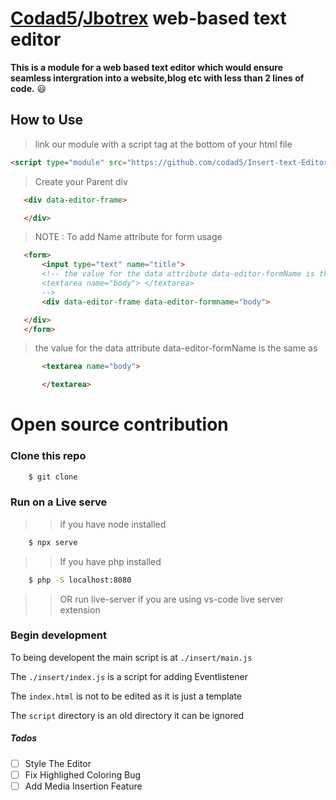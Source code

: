 # [Codad5](https://github.com/codad5)/[Jbotrex](https://github.com/jerrygeorge360) web-based text editor

**This is a module for a web based text editor which would ensure seamless intergration into  a website,blog etc with less than 2 lines of code.** :smiley:

## How to Use
> link our module with a script tag at the bottom of your html file
```html
<script type="module" src="https://github.com/codad5/Insert-text-Editor/insert/index.js"></script>
```
 > Create your Parent div 
 ```html
    <div data-editor-frame>

    </div>
 ```
 > NOTE : To add Name attribute for form usage 
 ```html
    <form>
        <input type="text" name="title">
        <!-- the value for the data attribute data-editor-formName is the same as
        <textarea name="body"> </textarea>
        -->
        <div data-editor-frame data-editor-formname="body">

    </div>
    </form>
 ```
 >the value for the data attribute data-editor-formName is the same as
 ```html
        <textarea name="body">

        </textarea>
```

# Open source contribution
### Clone this repo
```bash
    $ git clone 
```
>
### Run on a Live serve
>> if you have node installed
```bash
    $ npx serve
```
>> If you have php installed
```bash
    $ php -S localhost:8080
```
>> OR run live-server if you are using vs-code live server extension

### Begin development 
To being developent the main script is at `./insert/main.js`

The `./insert/index.js` is a script for adding Eventlistener

The `index.html` is not to be edited as it is just a template

The `script` directory is an old directory it can be ignored
##### Todos
- [ ] Style The Editor 
- [ ] Fix Highlighed Coloring Bug
- [ ] Add Media Insertion Feature